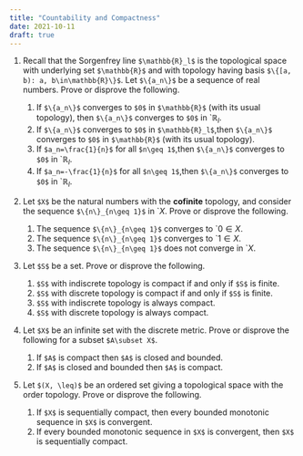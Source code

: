 ```yaml
---
title: "Countability and Compactness"
date: 2021-10-11
draft: true
---
```


1. Recall that the Sorgenfrey line `$\mathbb{R}_l$` is the topological space with underlying set `$\mathbb{R}$` and with topology having basis `$\{[a, b): a, b\in\mathbb{R}\}$`. Let `$\{a_n\}$` be a sequence of real numbers. Prove or disprove the following.
    1. If `$\{a_n\}$` converges to `$0$` in `$\mathbb{R}$` (with its usual topology), then `$\{a_n\}$` converges to `$0$` in `$\mathbb{R}_l$.
    2. If `$\{a_n\}$` converges to `$0$` in `$\mathbb{R}_l$`,then `$\{a_n\}$` converges to `$0$` in `$\mathbb{R}$` (with its usual topology).
    3. If `$a_n=\frac{1}{n}$` for all `$n\geq 1$`,then `$\{a_n\}$` converges to `$0$` in `$\mathbb{R}_l$.
    4. If `$a_n=-\frac{1}{n}$` for all `$n\geq 1$`,then `$\{a_n\}$` converges to `$0$` in `$\mathbb{R}_l$.

2. Let `$X$` be the natural numbers with the __cofinite__ topology, and consider the sequence `$\{n\}_{n\geq 1}$` in `$X$. Prove or disprove the following.
    1. The sequence `$\{n\}_{n\geq 1}$` converges to `$0\in X$.
    2. The sequence `$\{n\}_{n\geq 1}$` converges to `$1\in X$.
    3. The sequence `$\{n\}_{n\geq 1}$` does not converge in `$X$.

3. Let `$S$` be a set. Prove or disprove the following.
    1. `$S$` with indiscrete topology is compact if and only if `$S$` is finite.
    2. `$S$` with discrete topology is compact if and only if `$S$` is finite.
    3. `$S$` with indiscrete topology is always compact.
    4. `$S$` with discrete topology is always compact.

4. Let `$X$` be an infinite set with the discrete metric. Prove or disprove the following for a subset `$A\subset X$`.
    1. If `$A$` is compact then `$A$` is closed and bounded.
    2. If `$A$` is closed and bounded then `$A$` is compact.

5. Let `$(X, \leq)$` be an ordered set giving a topological space with the order topology. Prove or disprove the following.
    1. If `$X$` is sequentially compact, then every bounded monotonic sequence in `$X$` is convergent.
    2. If every bounded monotonic sequence in `$X$` is convergent, then `$X$` is sequentially compact.
